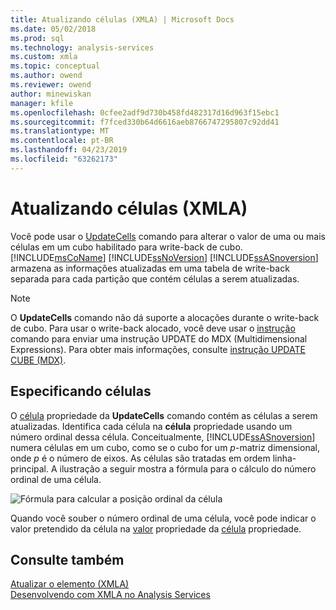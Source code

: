 ```yaml
---
title: Atualizando células (XMLA) | Microsoft Docs
ms.date: 05/02/2018
ms.prod: sql
ms.technology: analysis-services
ms.custom: xmla
ms.topic: conceptual
ms.author: owend
ms.reviewer: owend
author: minewiskan
manager: kfile
ms.openlocfilehash: 0cfee2adf9d730b458fd482317d16d963f15ebc1
ms.sourcegitcommit: f7fced330b64d6616aeb8766747295807c92dd41
ms.translationtype: MT
ms.contentlocale: pt-BR
ms.lasthandoff: 04/23/2019
ms.locfileid: "63262173"
---
```

# <a name="updating-cells-xmla"></a>Atualizando células (XMLA)
  Você pode usar o [UpdateCells](https://docs.microsoft.com/bi-reference/xmla/xml-elements-commands/updatecells-element-xmla) comando para alterar o valor de uma ou mais células em um cubo habilitado para write-back de cubo. [!INCLUDE[msCoName](../../includes/msconame-md.md)] [!INCLUDE[ssNoVersion](../../includes/ssnoversion-md.md)] [!INCLUDE[ssASnoversion](../../includes/ssasnoversion-md.md)] armazena as informações atualizadas em uma tabela de write-back separada para cada partição que contém células a serem atualizadas.  
  
> [!NOTE]  
>  O **UpdateCells** comando não dá suporte a alocações durante o write-back de cubo. Para usar o write-back alocado, você deve usar o [instrução](https://docs.microsoft.com/bi-reference/xmla/xml-elements-commands/statement-element-xmla) comando para enviar uma instrução UPDATE do MDX (Multidimensional Expressions). Para obter mais informações, consulte [instrução UPDATE CUBE &#40;MDX&#41;](../../mdx/mdx-data-manipulation-update-cube.md).  
  
## <a name="specifying-cells"></a>Especificando células  
 O [célula](https://docs.microsoft.com/bi-reference/xmla/xml-elements-properties/cell-element-xmla) propriedade da **UpdateCells** comando contém as células a serem atualizadas. Identifica cada célula na **célula** propriedade usando um número ordinal dessa célula. Conceitualmente, [!INCLUDE[ssASnoversion](../../includes/ssasnoversion-md.md)] numera células em um cubo, como se o cubo for um *p*-matriz dimensional, onde *p* é o número de eixos. As células são tratadas em ordem linha-principal. A ilustração a seguir mostra a fórmula para o cálculo do número ordinal de uma célula.  
  
 ![Fórmula para calcular a posição ordinal da célula](../../analysis-services/multidimensional-models-scripting-language-assl-xmla/media/cellordinalformula.gif "fórmula para calcular a posição ordinal da célula")  
  
 Quando você souber o número ordinal de uma célula, você pode indicar o valor pretendido da célula na [valor](https://docs.microsoft.com/bi-reference/xmla/xml-elements-properties/value-element-xmla) propriedade da [célula](https://docs.microsoft.com/bi-reference/xmla/xml-elements-properties/cell-element-xmla) propriedade.  
  
## <a name="see-also"></a>Consulte também  
 [Atualizar o elemento &#40;XMLA&#41;](https://docs.microsoft.com/bi-reference/xmla/xml-elements-commands/update-element-xmla)   
 [Desenvolvendo com XMLA no Analysis Services](../../analysis-services/multidimensional-models-scripting-language-assl-xmla/developing-with-xmla-in-analysis-services.md)  
  
  
